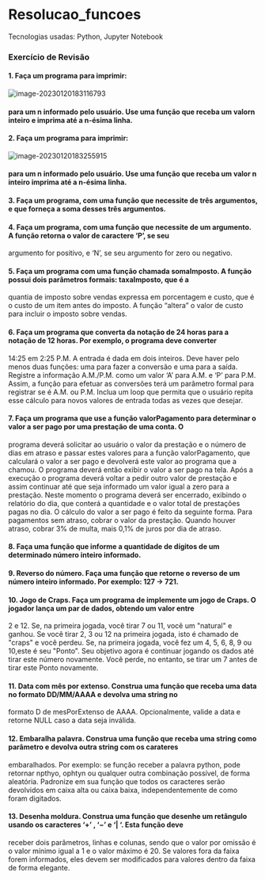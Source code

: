 # Resolucao_funcoes
Tecnologias usadas: Python, Jupyter Notebook

### Exercício de Revisão

#### 1. Faça um programa para imprimir:

![image-20230120183116793](C:\Users\luciu\AppData\Roaming\Typora\typora-user-images\image-20230120183116793.png)

#### para um n informado pelo usuário. Use uma função que receba um valorn inteiro e imprima até a n-ésima linha.



#### 2. Faça um programa para imprimir:

![image-20230120183255915](C:\Users\luciu\AppData\Roaming\Typora\typora-user-images\image-20230120183255915.png)

#### para um n informado pelo usuário. Use uma função que receba um valor n inteiro imprima até a n-ésima linha.



#### 3. Faça um programa, com uma função que necessite de três argumentos, e que forneça a soma desses três argumentos.



#### 4. Faça um programa, com uma função que necessite de um argumento. A função retorna o valor de caractere ‘P’, se seu
argumento for positivo, e ‘N’, se seu argumento for zero ou
negativo.



#### 5. Faça um programa com uma função chamada somaImposto. A função possui dois parâmetros formais: taxaImposto, que é a
quantia de imposto sobre vendas expressa em porcentagem e
custo, que é o custo de um item antes do imposto. A função
“altera” o valor de custo para incluir o imposto sobre vendas.



#### 6. Faça um programa que converta da notação de 24 horas para a notação de 12 horas. Por exemplo, o programa deve converter
14:25 em 2:25 P.M. A entrada é dada em dois inteiros. Deve haver
pelo menos duas funções: uma para fazer a conversão e uma
para a saída. Registre a informação A.M./P.M. como um valor ‘A’
para A.M. e ‘P’ para P.M. Assim, a função para efetuar as
conversões terá um parâmetro formal para registrar se é A.M. ou
P.M. Inclua um loop que permita que o usuário repita esse cálculo
para novos valores de entrada todas as vezes que desejar.



#### 7. Faça um programa que use a função valorPagamento para determinar o valor a ser pago por uma prestação de uma conta. O
programa deverá solicitar ao usuário o valor da prestação e o
número de dias em atraso e passar estes valores para a função
valorPagamento, que calculará o valor a ser pago e devolverá
este valor ao programa que a chamou. O programa deverá então
exibir o valor a ser pago na tela. Após a execução o programa
deverá voltar a pedir outro valor de prestação e assim continuar
até que seja informado um valor igual a zero para a prestação.
Neste momento o programa deverá ser encerrado, exibindo o
relatório do dia, que conterá a quantidade e o valor total de
prestações pagas no dia. O cálculo do valor a ser pago é feito da
seguinte forma. Para pagamentos sem atraso, cobrar o valor da
prestação. Quando houver atraso, cobrar 3% de multa, mais 0,1%
de juros por dia de atraso.


#### 8. Faça uma função que informe a quantidade de dígitos de um determinado número inteiro informado.


#### 9. Reverso do número. Faça uma função que retorne o reverso de um número inteiro informado. Por exemplo: 127 -> 721.


#### 10. Jogo de Craps. Faça um programa de implemente um jogo de Craps. O jogador lança um par de dados, obtendo um valor entre
2 e 12. Se, na primeira jogada, você tirar 7 ou 11, você um
"natural" e ganhou. Se você tirar 2, 3 ou 12 na primeira jogada,
isto é chamado de "craps" e você perdeu. Se, na primeira jogada,
você fez um 4, 5, 6, 8, 9 ou 10,este é seu "Ponto". Seu objetivo
agora é continuar jogando os dados até tirar este número
novamente. Você perde, no entanto, se tirar um 7 antes de tirar
este Ponto novamente.


#### 11. Data com mês por extenso. Construa uma função que receba uma data no formato DD/MM/AAAA e devolva uma string no
formato D de mesPorExtenso de AAAA. Opcionalmente, valide a
data e retorne NULL caso a data seja inválida.



#### 12. Embaralha palavra. Construa uma função que receba uma string como parâmetro e devolva outra string com os carateres
embaralhados. Por exemplo: se função receber a palavra python,
pode retornar npthyo, ophtyn ou qualquer outra combinação
possível, de forma aleatória. Padronize em sua função que todos
os caracteres serão devolvidos em caixa alta ou caixa baixa,
independentemente de como foram digitados.


#### 13. Desenha moldura. Construa uma função que desenhe um retângulo usando os caracteres ‘+’ , ‘−’ e ‘| ‘. Esta função deve
receber dois parâmetros, linhas e colunas, sendo que o valor por
omissão é o valor mínimo igual a 1 e o valor máximo é 20. Se
valores fora da faixa forem informados, eles devem ser
modificados para valores dentro da faixa de forma elegante.
